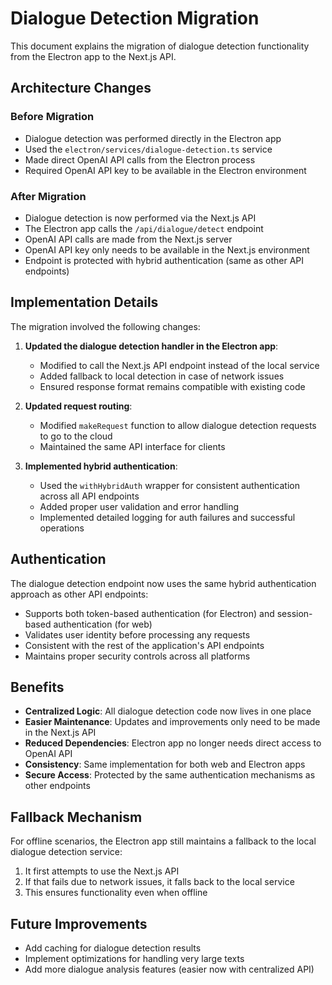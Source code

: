 # Dialogue Detection Migration

This document explains the migration of dialogue detection functionality from the Electron app to the Next.js API.

## Architecture Changes

### Before Migration

- Dialogue detection was performed directly in the Electron app
- Used the `electron/services/dialogue-detection.ts` service
- Made direct OpenAI API calls from the Electron process
- Required OpenAI API key to be available in the Electron environment

### After Migration

- Dialogue detection is now performed via the Next.js API
- The Electron app calls the `/api/dialogue/detect` endpoint
- OpenAI API calls are made from the Next.js server
- OpenAI API key only needs to be available in the Next.js environment
- Endpoint is protected with hybrid authentication (same as other API endpoints)

## Implementation Details

The migration involved the following changes:

1. **Updated the dialogue detection handler in the Electron app**:

   - Modified to call the Next.js API endpoint instead of the local service
   - Added fallback to local detection in case of network issues
   - Ensured response format remains compatible with existing code

2. **Updated request routing**:

   - Modified `makeRequest` function to allow dialogue detection requests to go to the cloud
   - Maintained the same API interface for clients

3. **Implemented hybrid authentication**:
   - Used the `withHybridAuth` wrapper for consistent authentication across all API endpoints
   - Added proper user validation and error handling
   - Implemented detailed logging for auth failures and successful operations

## Authentication

The dialogue detection endpoint now uses the same hybrid authentication approach as other API endpoints:

- Supports both token-based authentication (for Electron) and session-based authentication (for web)
- Validates user identity before processing any requests
- Consistent with the rest of the application's API endpoints
- Maintains proper security controls across all platforms

## Benefits

- **Centralized Logic**: All dialogue detection code now lives in one place
- **Easier Maintenance**: Updates and improvements only need to be made in the Next.js API
- **Reduced Dependencies**: Electron app no longer needs direct access to OpenAI API
- **Consistency**: Same implementation for both web and Electron apps
- **Secure Access**: Protected by the same authentication mechanisms as other endpoints

## Fallback Mechanism

For offline scenarios, the Electron app still maintains a fallback to the local dialogue detection service:

1. It first attempts to use the Next.js API
2. If that fails due to network issues, it falls back to the local service
3. This ensures functionality even when offline

## Future Improvements

- Add caching for dialogue detection results
- Implement optimizations for handling very large texts
- Add more dialogue analysis features (easier now with centralized API)
